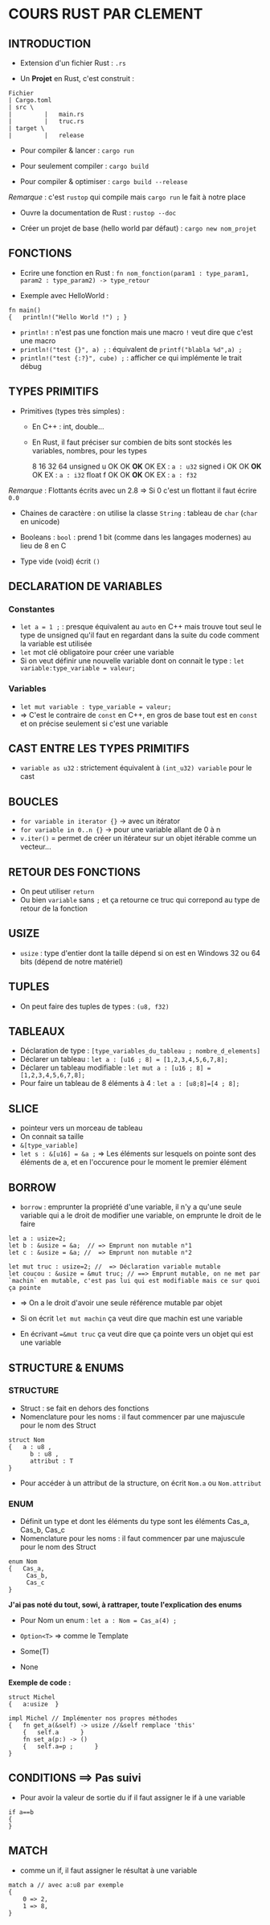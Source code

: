 # COURS RUST PAR CLEMENT

## INTRODUCTION

* Extension d'un fichier Rust : `.rs`

* Un **Projet** en Rust, c'est construit :

```
Fichier
| Cargo.toml
| src \ 
|         |   main.rs 
|         |   truc.rs 
| target \ 
|         |   release
```

* Pour compiler & lancer : `cargo run`

* Pour seulement compiler : `cargo build`

* Pour compiler & optimiser : `cargo build --release`

*Remarque* : c'est `rustop` qui compile mais `cargo run` le fait à notre place

* Ouvre la documentation de Rust : `rustop --doc`

* Créer un projet de base (hello world par défaut) : `cargo new nom_projet`


## FONCTIONS

* Ecrire une fonction en Rust : `fn nom_fonction(param1 : type_param1, param2 : type_param2) -> type_retour`

* Exemple avec HelloWorld :

```
fn main()
{	println!("Hello World !") ;	}
```

* `println!` : n'est pas une fonction mais une macro `!` veut dire que c'est une macro
* `println!("test {}", a) ;` : équivalent de `printf("blabla %d",a) ;`
* `println!("test {:?}", cube) ;` : afficher ce qui implémente le trait débug


## TYPES PRIMITIFS

* Primitives (types très simples) :
	* En C++ : int, double...
	* En Rust, il faut préciser sur combien de bits sont stockés les variables, nombres, pour les types

		8	16	32	64
unsigned	u	OK	OK	**OK**	OK		EX : `a : u32`
signed	i	OK	OK	**OK**	OK		EX : `a : i32`
float	f	OK	OK	**OK**	OK		EX : `a : f32`


*Remarque* : Flottants écrits avec un 2.8 => Si 0 c'est un flottant il faut écrire `0.0`

* Chaines de caractère : on utilise la classe `String` : tableau de `char` (`char` en unicode)

* Booleans : `bool` : prend 1 bit (comme dans les langages modernes) au lieu de 8 en C

* Type vide (void) écrit `()`


## DECLARATION DE VARIABLES

### Constantes
* `let a = 1 ;` : presque équivalent au `auto` en C++ mais trouve tout seul le type de unsigned qu'il faut en regardant dans la suite du code comment la variable est utilisée
* `let` mot clé obligatoire pour créer une variable
* Si on veut définir une nouvelle variable dont on connait le type : `let variable:type_variable = valeur;`

### Variables
* `let mut variable : type_variable = valeur;`
* => C'est le contraire de `const` en C++, en gros de base tout est en `const` et on précise seulement si c'est une variable


## CAST ENTRE LES TYPES PRIMITIFS
* `variable as u32` : strictement équivalent à `(int_u32) variable` pour le cast


## BOUCLES
* `for variable in iterator {}` -> avec un itérator
* `for variable in 0..n {}` -> pour une variable allant de 0 à n
* `v.iter()` = permet de créer un itérateur sur un objet itérable comme un vecteur...

## RETOUR DES FONCTIONS
* On peut utiliser `return`
* Ou bien `variable` sans `;` et ça retourne ce truc qui correpond au type de retour de la fonction

## USIZE
* `usize` : type d'entier dont la taille dépend si on est en Windows 32 ou 64 bits (dépend de notre matériel)

## TUPLES
* On peut faire des tuples de types : `(u8, f32)`

## TABLEAUX
* Déclaration de type : `[type_variables_du_tableau ; nombre_d_elements]`
* Déclarer un tableau : `let a : [u16 ; 8] = [1,2,3,4,5,6,7,8];`
* Déclarer un tableau modifiable : `let mut a : [u16 ; 8] = [1,2,3,4,5,6,7,8];`
* Pour faire un tableau de 8 éléments à 4 : `let a : [u8;8]=[4 ; 8];`

## SLICE
* pointeur vers un morceau de tableau
* On connait sa taille
* `&[type_variable]`
* `let s : &[u16] = &a ;`  => Les éléments sur lesquels on pointe sont des éléments de a, et en l'occurence pour le moment le premier élément

## BORROW
* `borrow` : emprunter la propriété d'une variable, il n'y a qu'une seule variable qui a le droit de modifier une variable, on emprunte le droit de le faire
```
let a : usize=2;
let b : &usize = &a;  // => Emprunt non mutable n°1
let c : &usize = &a; //  => Emprunt non mutable n°2
```

```
let mut truc : usize=2; //  => Déclaration variable mutable
let coucou : &usize = &mut truc; // ==> Emprunt mutable, on ne met par `machin` en mutable, c'est pas lui qui est modifiable mais ce sur quoi ça pointe
```
* => On a le droit d'avoir une seule référence mutable par objet

* Si on écrit `let mut machin` ça veut dire que machin est une variable
* En écrivant `=&mut truc` ça veut dire que ça pointe vers un objet qui est une variable


## STRUCTURE & ENUMS

### STRUCTURE
* Struct : se fait en dehors des fonctions
* Nomenclature pour les noms : il faut commencer par une majuscule pour le nom des Struct
```
struct Nom 
{   a : u8 ,
      b : u8 ,
      attribut : T
}
```

* Pour accéder à un attribut de la structure, on écrit `Nom.a` ou `Nom.attribut`

### ENUM
* Définit un type et dont les éléments du type sont les éléments Cas_a, Cas_b, Cas_c
* Nomenclature pour les noms : il faut commencer par une majuscule pour le nom des Struct

```
enum Nom
{   Cas_a,
     Cas_b,
     Cas_c
}
```

**J'ai pas noté du tout, sowi, à rattraper, toute l'explication des enums**

* Pour Nom un enum : `let a : Nom = Cas_a(4) ;`

* `Option<T>` => comme le Template
* Some(T)
* None


**Exemple de code :** 

```
struct Michel
{   a:usize  }

impl Michel // Implémenter nos propres méthodes
{	fn get_a(&self) -> usize //&self remplace 'this'
	{	self.a		}
	fn set_a(p:) -> ()
	{	self.a=p ; 		}
}
```

## CONDITIONS ==> **Pas suivi**
* Pour avoir la valeur de sortie du if il faut assigner le if à une variable

```
if a==b
{	
}
```


## MATCH

* comme un if, il faut assigner le résultat à une variable
```
match a // avec a:u8 par exemple
{	
	0 => 2,
	1 => 8,
}
```